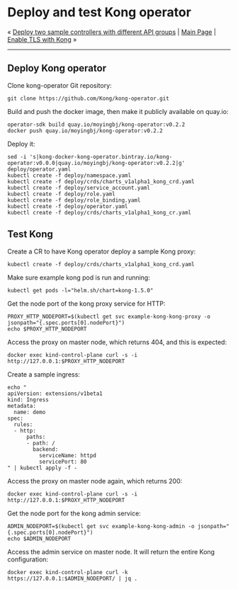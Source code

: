 # Deploy and test Kong operator

« [Deploy two sample controllers with different API groups](05-deploy-sample-controllers.md) | [Main Page](../README.md) | [Enable TLS with Kong](07-enable-tls-with-kong.md) »

---

## Deploy Kong operator

Clone kong-operator Git repository:

```shell
git clone https://github.com/Kong/kong-operator.git
```

Build and push the docker image, then make it publicly available on quay.io:

```shell
operator-sdk build quay.io/moyingbj/kong-operator:v0.2.2
docker push quay.io/moyingbj/kong-operator:v0.2.2
```

Deploy it:

```shell
sed -i 's|kong-docker-kong-operator.bintray.io/kong-operator:v0.0.0|quay.io/moyingbj/kong-operator:v0.2.2|g' deploy/operator.yaml
kubectl create -f deploy/namespace.yaml
kubectl create -f deploy/crds/charts_v1alpha1_kong_crd.yaml
kubectl create -f deploy/service_account.yaml
kubectl create -f deploy/role.yaml
kubectl create -f deploy/role_binding.yaml
kubectl create -f deploy/operator.yaml
kubectl create -f deploy/crds/charts_v1alpha1_kong_cr.yaml
```

## Test Kong

Create a CR to have Kong operator deploy a sample Kong proxy:

```shell
kubectl create -f deploy/crds/charts_v1alpha1_kong_crd.yaml
```

Make sure example kong pod is run and running:

```shell
kubectl get pods -l="helm.sh/chart=kong-1.5.0"
```

Get the node port of the kong proxy service for HTTP:

```shell
PROXY_HTTP_NODEPORT=$(kubectl get svc example-kong-kong-proxy -o jsonpath="{.spec.ports[0].nodePort}")
echo $PROXY_HTTP_NODEPORT
```

Access the proxy on master node, which returns 404, and this is expected:

```shell
docker exec kind-control-plane curl -s -i http://127.0.0.1:$PROXY_HTTP_NODEPORT
```

Create a sample ingress:

```shell
echo "
apiVersion: extensions/v1beta1
kind: Ingress
metadata:
  name: demo
spec:
  rules:
  - http:
      paths:
      - path: /
        backend:
          serviceName: httpd
          servicePort: 80
" | kubectl apply -f -
```

Access the proxy on master node again, which returns 200:

```shell
docker exec kind-control-plane curl -s -i http://127.0.0.1:$PROXY_HTTP_NODEPORT
```

Get the node port for the kong admin service:

```shell
ADMIN_NODEPORT=$(kubectl get svc example-kong-kong-admin -o jsonpath="{.spec.ports[0].nodePort}")
echo $ADMIN_NODEPORT
```

Access the admin service on master node. It will return the entire Kong configuration:

```shell
docker exec kind-control-plane curl -k https://127.0.0.1:$ADMIN_NODEPORT/ | jq .
```
